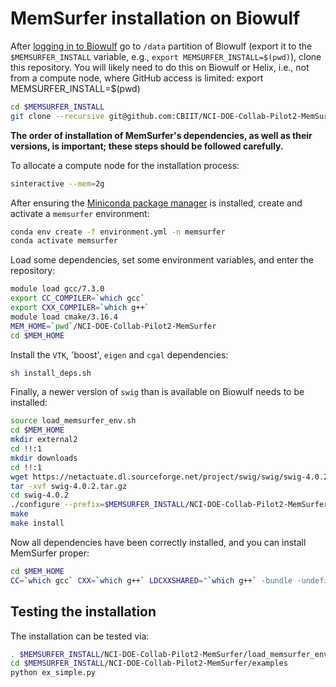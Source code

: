 # MemSurfer installation on Biowulf

After [logging in to Biowulf](https://hpc.nih.gov/docs/connect.html) go to `/data` partition of Biowulf (export it to the `$MEMSURFER_INSTALL` variable, e.g., `export MEMSURFER_INSTALL=$(pwd)`), clone this repository. You will likely need to do this on Biowulf or Helix, i.e., not from a compute node, where GitHub access is limited:
export MEMSURFER_INSTALL=$(pwd)

```bash
cd $MEMSURFER_INSTALL
git clone --recursive git@github.com:CBIIT/NCI-DOE-Collab-Pilot2-MemSurfer.git
```

**The order of installation of MemSurfer's dependencies, as well as their versions, is important; these steps should be followed carefully.**

To allocate a compute node for the installation process:

```bash
sinteractive --mem=2g
```

After ensuring the [Miniconda package manager](https://docs.conda.io/en/latest/miniconda.html) is installed, create and activate a `memsurfer` environment:

```bash
conda env create -f environment.yml -n memsurfer
conda activate memsurfer
```

Load some dependencies, set some environment variables, and enter the repository:

```bash
module load gcc/7.3.0
export CC_COMPILER=`which gcc`
export CXX_COMPILER=`which g++`
module load cmake/3.16.4
MEM_HOME=`pwd`/NCI-DOE-Collab-Pilot2-MemSurfer
cd $MEM_HOME
```

Install the `VTK`, 'boost', `eigen` and `cgal` dependencies:

```bash
sh install_deps.sh
```

Finally, a newer version of `swig` than is available on Biowulf needs to be installed:

```bash
source load_memsurfer_env.sh
cd $MEM_HOME
mkdir external2
cd !!:1
mkdir downloads
cd !!:1
wget https://netactuate.dl.sourceforge.net/project/swig/swig/swig-4.0.2/swig-4.0.2.tar.gz
tar -xvf swig-4.0.2.tar.gz
cd swig-4.0.2
./configure --prefix=$MEMSURFER_INSTALL/NCI-DOE-Collab-Pilot2-MemSurfer/external2
make
make install
```

Now all dependencies have been correctly installed, and you can install MemSurfer proper:

```bash
cd $MEM_HOME
CC=`which gcc` CXX=`which g++` LDCXXSHARED="`which g++` -bundle -undefined dynamic_lookup" python setup.py install
```

## Testing the installation

The installation can be tested via:

```bash
. $MEMSURFER_INSTALL/NCI-DOE-Collab-Pilot2-MemSurfer/load_memsurfer_env.sh
cd $MEMSURFER_INSTALL/NCI-DOE-Collab-Pilot2-MemSurfer/examples
python ex_simple.py
```
